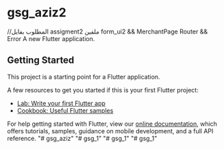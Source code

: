 # gsg_aziz2
//المطلوب بفايل assigment2 ملفين form_ui2 && MerchantPage
Router && Error
A new Flutter application.

## Getting Started

This project is a starting point for a Flutter application.

A few resources to get you started if this is your first Flutter project:

- [Lab: Write your first Flutter app](https://flutter.dev/docs/get-started/codelab)
- [Cookbook: Useful Flutter samples](https://flutter.dev/docs/cookbook)

For help getting started with Flutter, view our
[online documentation](https://flutter.dev/docs), which offers tutorials,
samples, guidance on mobile development, and a full API reference.
"# gsg_aziz" 
"# gsg_1" 
"# gsg_1" 
"# gsg_1" 
